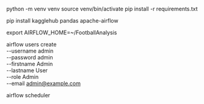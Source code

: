 

python -m venv venv
source venv/bin/activate
pip install -r requirements.txt


pip install kagglehub pandas apache-airflow

export AIRFLOW_HOME=~/FootballAnalysis

airflow users create \
    --username admin \
    --password admin \
    --firstname Admin \
    --lastname User \
    --role Admin \
    --email admin@example.com


airflow scheduler
